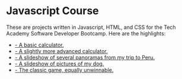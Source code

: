 <h1>Javascript Course</h1>
These are projects written in Javascript, HTML, and CSS for the Tech Academy Software Developer Bootcamp.  Here are the highlights:
<ul>
  <li><a href="https://github.com/jasonwsvt/Javascript_Projects/tree/main/Javascript_Calculator"> - A basic calculator.</a></li>
  <li><a href="https://github.com/jasonwsvt/Javascript_Projects/tree/main/Calculator"> - A slightly more advanced calculator.</a></li>
  <li><a href="https://github.com/jasonwsvt/Javascript_Projects/tree/main/Lightbox_Project"> - A slideshow of several panoramas from my trip to Peru.</a></li>
  <li><a href="https://github.com/jasonwsvt/Javascript_Projects/tree/main/Project9_countdown_slideshow"> - A slideshow of pictures of my dog.</a></li>
  <li><a href="https://github.com/jasonwsvt/Javascript_Projects/tree/main/TicTacToe"> - The classic game, equally unwinnable.</a></li>
</ul>
